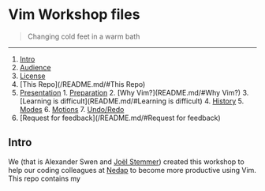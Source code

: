 # Vim Workshop files

> Changing cold feet in a warm bath

* * *

1. [Intro](/README.md/#Intro)
  1. [Audience](/README.md/#Audience)
  2. [License](/README.md/#License)
2. [This Repo](/README.md/#This Repo)
  1. [Presentation](/README.md/#Presentation)
    1. [Preparation](README.md/#Preparation)
    2. [Why Vim?](README.md/#Why Vim?)
    3. [Learning is difficult](README.md/#Learning is difficult)
    4. [History](README.md/#History)
    5. [Modes](README.md/#Modes)
    6. [Motions](README.md/#Motions)
    7. [Undo/Redo](README.md/#Undo\/Redo)
3. [Request for feedback](/README.md/#Request for feedback)

## Intro

We (that is Alexander Swen and [Joël Stemmer][Joel]) created this workshop to help our coding colleagues at [Nedap][nedap] to become more productive using Vim. This repo contains my 

[joel]: https://github.com/jstemmer "Joël Stemmer"
[nedap]: http://www.nedap.com/ "Nedap"
